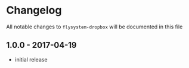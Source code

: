 # Changelog

All notable changes to `flysystem-dropbox` will be documented in this file

## 1.0.0 - 2017-04-19

- initial release
